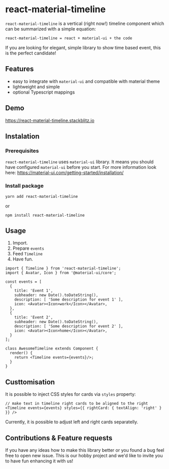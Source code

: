 # react-material-timeline

`react-material-timeline` is a vertical (right now!) timeline component which can be summarized with a simple equation:
```
react-material-timeline = react + material-ui + the code
```
If you are looking for elegant, simple library to show time based event, this is the perfect candidate!

## Features
* easy to integrate with `material-ui` and compatible with material theme
* lightweight and simple
* optional Typescript mappings

## Demo

https://react-material-timeline.stackblitz.io

## Instalation
### Prerequisites
`react-material-timeline` uses `material-ui` library.
It means you should have configured `material-ui` before you start.
For more information look here: https://material-ui.com/getting-started/installation/

### Install package
```
yarn add react-material-timeline
```
or
```
npm install react-material-timeline
```

## Usage
1. Import.
2. Prepare `events`
3. Feed `Timeline`
4. Have fun.

```tsx
import { Timeline } from 'react-material-timeline';
import { Avatar, Icon } from '@material-ui/core';

const events = [
  {
    title: 'Event 1',
    subheader: new Date().toDateString(),
    description: [ 'Some description for event 1' ],
    icon: <Avatar><Icon>work</Icon></Avatar>,
  },
  {
    title: 'Event 2',
    subheader: new Date().toDateString(),
    description: [ 'Some description for event 2' ],
    icon: <Avatar><Icon>home</Icon></Avatar>,
  }
];

class AwesomeTimeline extends Component {
  render() {
    return <Timeline events={events}/>;
  }
}
```

## Custtomisation
It is possible to inject CSS styles for cards via `styles` property:

```tsx
// make text in timeline right cards to be aligned to the right
<Timeline events={events} styles={{ rightCard: { textAlign: 'right' } }} />
```

Currently, it is possible to adjust left and right cards separatelly.

## Contributions & Feature requests
If you have any ideas how to make this library better or you found a bug feel free to open new issue.
This is our hobby project and we'd like to invite you to have fun enhancing it with us!

